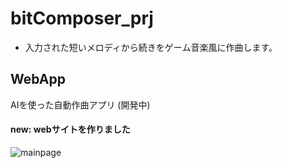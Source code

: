 # bitComposer_prj
- 入力された短いメロディから続きをゲーム音楽風に作曲します。

## WebApp
AIを使った自動作曲アプリ (開発中)
#### new: webサイトを作りました
![mainpage](https://user-images.githubusercontent.com/43458963/138031398-1eb85e58-faa4-47db-9caf-13b6cd6e4cd8.png)
